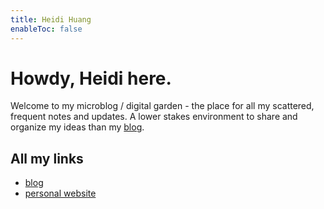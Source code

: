 ```yaml
---
title: Heidi Huang
enableToc: false
---
```

# Howdy, Heidi here.

Welcome to my microblog / digital garden - the place for all my scattered, frequent notes and updates. A lower stakes environment to share and organize my ideas than my [blog](https://heidi-huang.ghost.io). 

## All my links
- [blog](https://heidi-huang.ghost.io)
- [personal website](https://heidihuang.dev)
